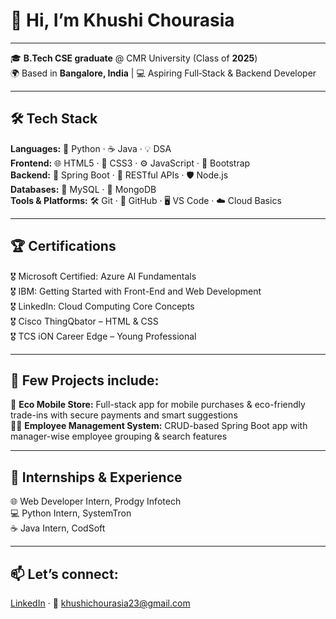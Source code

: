 # 👋 **Hi, I’m Khushi Chourasia**  
---
🎓 **B.Tech CSE graduate** @ CMR University (Class of **2025**)  
🌍 Based in **Bangalore, India** | 💻 Aspiring Full‑Stack & Backend Developer 

---
## 🛠️ **Tech Stack** 
**Languages:** 🐍 Python · ☕ Java · 💡 DSA    
**Frontend:** 🌐 HTML5 · 🎨 CSS3 · ⚙️ JavaScript · 📱 Bootstrap  
**Backend:** 🚀 Spring Boot · 🔗 RESTful APIs · 🛡️ Node.js  
**Databases:** 🐘 MySQL · 🍃 MongoDB  
**Tools & Platforms:** 🛠️ Git · 📂 GitHub · 🖥️ VS Code · ☁️ Cloud Basics  

---
## 🏆 **Certifications**  
🎖️ Microsoft Certified: Azure AI Fundamentals  
🎖️ IBM: Getting Started with Front-End and Web Development  
🎖️ LinkedIn: Cloud Computing Core Concepts  
🎖️ Cisco ThingQbator – HTML & CSS  
🎖️ TCS iON Career Edge – Young Professional  

---
## 🚀 **Few Projects include:**

📱 **Eco Mobile Store:** Full-stack app for mobile purchases & eco-friendly trade-ins with secure payments and smart suggestions    
👨‍💼 **Employee Management System:** CRUD-based Spring Boot app with manager-wise employee grouping & search features  

---
## 💼 **Internships & Experience**  
🌐 Web Developer Intern, Prodgy Infotech  
💻 Python Intern, SystemTron  
☕ Java Intern, CodSoft  

---
## 📫 **Let’s connect:**  
[LinkedIn](https://www.linkedin.com/in/khushi-chourasia) · 📧 khushichourasia23@gmail.com
